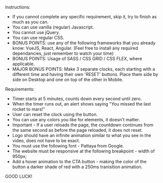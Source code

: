 
Instructions: 
- If you cannot complete any specific requirement, skip it, try to finish as much as you can.
- You can use vanilla (regular) Javascript.
- You cannot use jQuery. 
- You can use regular CSS.
- BONUS POINTS: use any of the following frameworks that you already know: VueJS, React, Angular. 
(Feel free to install any required dependancies, just remember to watch your time)
- BONUS POINTS: Usage of SASS / CSS GRID / CSS FLEX, where applicable. 
- MAJOR BONUS POINTS: Make 3 separate clocks, each starting with a different time and having their own 'RESET' buttons. Place them side by side on Desktop and one on top of the other in Mobile.


Requirements: 
- Timer starts at 5 minutes, counts down every second until zero.
- When the timer runs out, an alert shows saying "You missed the last rocket to mars!"
- User can reset the clock using the button.
- You can use any colors you like for elements, it doesn't matter.
- Important - If a user reloads the page, the countdown continues from the same second as before the page reloaded, it does not reset.
- Logo should have an infinite animation similar to what you see in the video, does not have to be exact.
- You must use the following font - Pattaya from Google.
- The website must be responsive at the following breakpoint - width of 950px;
- Add a hover animation to the CTA button - making the color of the button a darker shade of red with a 250ms tranisition animation.


GOOD LUCK!
